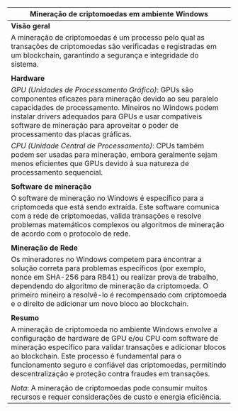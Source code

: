 | Mineração de criptomoedas em ambiente Windows |
|----------------------------------------------------|
| **Visão geral** |
| A mineração de criptomoedas é um processo pelo qual as transações de criptomoedas são verificadas e registradas em um blockchain, garantindo a segurança e integridade do sistema. |
| |
| **Hardware** |
| *GPU (Unidades de Processamento Gráfico)*: GPUs são componentes eficazes para mineração devido ao seu paralelo capacidades de processamento. Mineiros no Windows podem instalar drivers adequados para GPUs e usar compatíveis software de mineração para aproveitar o poder de processamento das placas gráficas. |
| *CPU (Unidade Central de Processamento)*: CPUs também podem ser usadas para mineração, embora geralmente sejam menos eficientes que GPUs devido à sua natureza de processamento sequencial. |
| |
| **Software de mineração** |
| O software de mineração no Windows é específico para a criptomoeda que está sendo extraída. Este software comunica com a rede de criptomoedas, valida transações e resolve problemas matemáticos complexos ou algoritmos de mineração de acordo com o protocolo de rede. |
| |
| **Mineração de Rede** |
| Os mineradores no Windows competem para encontrar a solução correta para problemas específicos (por exemplo, nonce em SHA-256 para RB41) ou realizar prova de trabalho, dependendo do algoritmo de mineração da criptomoeda. O primeiro mineiro a resolvê-lo é recompensado com criptomoeda e o direito de adicionar um novo bloco ao blockchain. |
| |
| **Resumo** |
| A mineração de criptomoeda no ambiente Windows envolve a configuração de hardware de GPU e/ou CPU com software de mineração específico para validar transações e adicionar blocos ao blockchain. Este processo é fundamental para o funcionamento seguro e confiável das criptomoedas, permitindo descentralização e proteção contra fraudes em transações. |
| |
| *Nota*: A mineração de criptomoedas pode consumir muitos recursos e requer considerações de custo e energia eficiência. |
